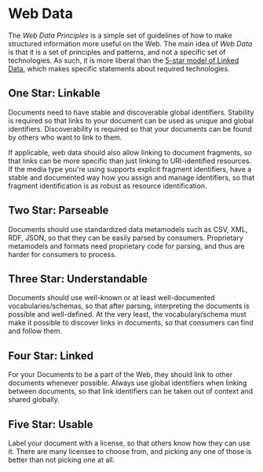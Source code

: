 # Web Data

The _Web Data Principles_ is a simple set of guidelines of how to make structured information more useful on the Web. The main idea of _Web Data_ is that it is a set of principles and patterns, and not a specific set of technologies. As such, it is more liberal than the [5-star model of Linked Data](http://5stardata.info/), which makes specific statements about required technologies.


## One Star: Linkable

Documents need to have stable and discoverable global identifiers. Stability is required so that links to your document can be used as unique and global identifiers. Discoverability is required so that your documents can be found by others who want to link to them.

If applicable, web data should also allow linking to document fragments, so that links can be more specific than just linking to URI-identified resources. If the media type you're using supports explicit fragment identifiers, have a stable and documented way how you assign and manage identifiers, so that fragment identification is as robust as resource identification.


## Two Star: Parseable

Documents should use standardized data metamodels such as CSV, XML, RDF, JSON, so that they can be easily parsed by consumers. Proprietary metamodels and formats need proprietary code for parsing, and thus are harder for consumers to process.


## Three Star: Understandable

Documents should use well-known or at least well-documented vocabularies/schemas, so that after parsing, interpreting the documents is possible and well-defined. At the very least, the vocabulary/schema must make it possible to discover links in documents, so that consumers can find and follow them.


## Four Star: Linked

For your Documents to be a part of the Web, they should link to other documents whenever possible. Always use global identifiers when linking between documents, so that link identifiers can be taken out of context and shared globally.


## Five Star: Usable

Label your document with a license, so that others know how they can use it. There are many licenses to choose from, and picking any one of those is better than not picking one at all.

